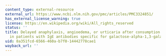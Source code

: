 ```yaml
---
content_type: external-resource
external_url: https://www.ncbi.nlm.nih.gov/pmc/articles/PMC3324851/
has_external_license_warning: true
license: https://en.wikipedia.org/wiki/All_rights_reserved
status: ''
title: Delayed anaphylaxis, angioedema, or urticaria after consumption of red meat
  in patients with IgE antibodies specific for galactose-alpha-1,3-galactose
uid: 8a351fcd-6566-460a-b7f0-14442778cae1
wayback_url: ''
---
```


